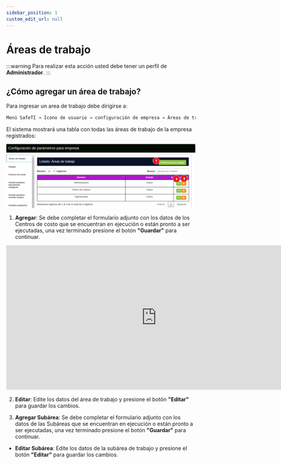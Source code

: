 ```yaml
---
sidebar_position: 1
custom_edit_url: null
---
```


# Áreas de trabajo

:::warning 
Para realizar esta acción usted debe tener un perfil de **Administrador**.
:::

## ¿Cómo agregar un área de trabajo? 
Para ingresar un area de trabajo debe dirigirse a:

<div align="center">

```bash
Menú SafeTI → Ícono de usuario → configuración de empresa → Áreas de trabajo
```
</div>

El sistema mostrará una tabla con todas las áreas de trabajo de la empresa registrados:

<div align="center">

![area de trabajo](/img/img_manual/img_configuracion/2023-08-08_09-15.png)

</div>

1. **Agregar**: Se debe completar el formulario adjunto con los datos de los Centros de costo que se encuentran en ejecución o están pronto a ser ejecutadas, una vez terminado presione el botón **"Guardar"** para continuar.

<div align="center">

<iframe width="800" height="384" src="https://www.youtube.com/embed/pl8uf4n1d0M" title="YouTube video player" frameborder="0" allow="accelerometer; autoplay; clipboard-write; encrypted-media; gyroscope; picture-in-picture; web-share" allowfullscreen></iframe>

</div>

2. **Editar**: Edite los datos del área de trabajo y presione el botón **"Editar"** para guardar los cambios.

3. **Agregar Subárea**: Se debe completar el formulario adjunto con los datos de las Subáreas que se encuentran en ejecución o están pronto a ser ejecutadas, una vez terminado presione el botón **"Guardar"** para continuar.

* **Editar Subárea**: Edite los datos de la subárea de trabajo y presione el botón **"Editar"** para guardar los cambios.

